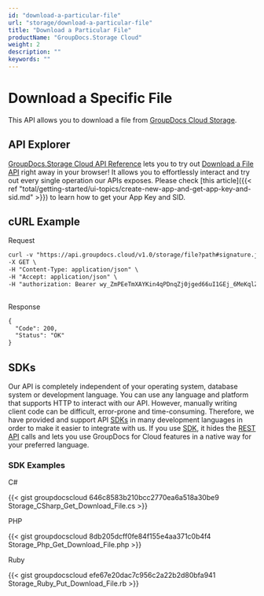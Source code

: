 ```yaml
---
id: "download-a-particular-file"
url: "storage/download-a-particular-file"
title: "Download a Particular File"
productName: "GroupDocs.Storage Cloud"
weight: 2
description: ""
keywords: ""
---
```







# Download a Specific File #

This API allows you to download a file from [GroupDocs Cloud Storage](https://dashboard.groupdocs.cloud).

## API Explorer ##

[GroupDocs.Storage Cloud API Reference](https://apireference.groupdocs.cloud/storage/) lets you to try out [Download a File API](https://apireference.groupdocs.cloud/storage/#!/File/GetDownload) right away in your browser! It allows you to effortlessly interact and try out every single operation our APIs exposes. Please check [this article]({{< ref "total/getting-started/ui-topics/create-new-app-and-get-app-key-and-sid.md" >}}) to learn how to get your App Key and SID. 

## cURL Example ##





 Request

```html
curl -v "https://api.groupdocs.cloud/v1.0/storage/file?path#signature.jpg" \
-X GET \
-H "Content-Type: application/json" \
-H "Accept: application/json" \
-H "authorization: Bearer wy_ZmPEeTmXAYKin4qPDnqZj0jged66uI1GEj_6MeKqlZpaTXK6zYXEtMbQacDSeKjLvA9GI18rHc8bUomPnnbymhH_uLF7hCzQ1Z9iW_EsIaYowiExEngeDUOdFUWygfJOhXnwwsDNZcFXY3dA8tCmYHJJXdSPgJnC-KvohHxYsfJTDTm4Fa4ixZWTv_tIqLtw2skNy3pq7TGd10Tifs-l7kPRlxL7OkyJsCY-usqRKEDxRRPKh2FSfx_AfJ5chwZGFlh-zlWwRnsL_w1Khi5WjKxQ-1-37MBa7aXDhjPcdr24s4pke1-jEXvPGvW37DirJjY0kTHTLwxoa3aIMeLWC_IUmQVCnpd6YCoAYI7914GRdMiJXF_SDTk1_T1dXTd9CHQSckWViM4IbD9eJyLOpM0Z8eCV-MNy7XTktFPIBtxbHBSBrxuLGWsxdFPSJEL2-MIA9XCq3hdILQOzNn-LkwIM"
    
```




Response

```html
{
  "Code": 200,
  "Status": "OK"
}
```






## SDKs ##

Our API is completely independent of your operating system, database system or development language. You can use any language and platform that supports HTTP to interact with our API. However, manually writing client code can be difficult, error-prone and time-consuming. Therefore, we have provided and support API [SDKs](https://github.com/groupdocs-storage-cloud) in many development languages in order to make it easier to integrate with us. If you use [SDK](https://github.com/groupdocs-storage-cloud), it hides the [REST API](https://apireference.groupdocs.cloud/storage/#!/File/GetDownload) calls and lets you use GroupDocs for Cloud features in a native way for your preferred language.

### SDK Examples ###





 C#




{{< gist groupdocscloud 646c8583b210bcc2770ea6a518a30be9 Storage_CSharp_Get_Download_File.cs >}}







 PHP




{{< gist groupdocscloud 8db205dcff0fe84f155e4aa371c0b4f4 Storage_Php_Get_Download_File.php >}}







 Ruby




{{< gist groupdocscloud efe67e20dac7c956c2a22b2d80bfa941 Storage_Ruby_Put_Download_File.rb >}}





 

 




